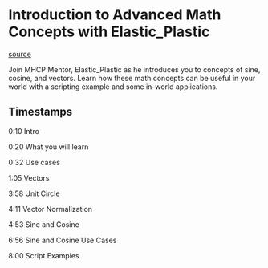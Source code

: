 # Introduction to Advanced Math Concepts with Elastic_Plastic

[source](https://developers.meta.com/horizon-worlds/learn/documentation/mhcp-program/community-tutorials/introduction-to-advanced-math-concepts-with-elastic-plastic)

Join MHCP Mentor, Elastic_Plastic as he introduces you to concepts of sine, cosine, and vectors. Learn how these math concepts can be useful in your world with a scripting example and some in-world applications.

## Timestamps

0:10 Intro

0:20 What you will learn

0:32 Use cases

1:05 Vectors

3:58 Unit Circle

4:11 Vector Normalization

4:53 Sine and Cosine

6:56 Sine and Cosine Use Cases

8:00 Script Examples

 

 

 

 

 

 

 

 

 

 

 

 

 

 

 

 

 

 

 

 

 

 

 

 

 

 

 

 

 

 

 

 

 

 

 

 

 

 

 

 

 

 

 

 

 

 

 